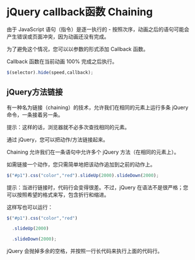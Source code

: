 # jQuery callback函数 Chaining

由于 JavaScript 语句（指令）是逐一执行的 - 按照次序，动画之后的语句可能会产生错误或页面冲突，因为动画还没有完成。

为了避免这个情况，您可以以参数的形式添加 Callback 函数。

Callback 函数在当前动画 100% 完成之后执行。

```javascript
$(selector).hide(speed,callback);
```

## jQuery方法链接

有一种名为链接（chaining）的技术，允许我们在相同的元素上运行多条 jQuery 命令，一条接着另一条。

提示：这样的话，浏览器就不必多次查找相同的元素。

通过 jQuery，您可以把动作/方法链接起来。

Chaining 允许我们在一条语句中允许多个 jQuery 方法（在相同的元素上）。

如需链接一个动作，您只需简单地把该动作追加到之前的动作上。

```javascript
$("#p1").css("color","red").slideUp(2000).slideDown(2000);
```

提示：当进行链接时，代码行会变得很差。不过，jQuery 在语法不是很严格；您可以按照希望的格式来写，包含折行和缩进。

这样写也可以运行：

```javascript
$("#p1").css("color","red")

  .slideUp(2000)

  .slideDown(2000);
```

jQuery 会抛掉多余的空格，并按照一行长代码来执行上面的代码行。